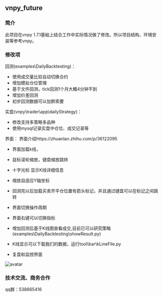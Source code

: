 ## vnpy_future

### 简介
此项目在vnpy 1.7.1基础上结合工作中实际情况做了修改。所以项目结构、环境安装等参考vnpy。


### 修改项
回测(examples\DailyBacktesting)：
* 使用成交量比较自动切换合约
* 增加模拟仓位管理
* 基于文件回测，tick回测1个月大概4分钟不到
* 增加价差回测
* 初步回测数据可以加群索要

实盘(vnpy\trader\app\dailyStrategy)：
* 修改支持多策略多品种
* 使用mysql记录实盘中仓位、成交记录等

界面：
界面介绍https://zhuanlan.zhihu.com/p/36122095

* 界面加载k线，
* 鼠标滚轮缩放，键盘缩放跳转
* 十字光标 显示K线详细信息
* 缩放自适应Y轴坐标
* 回测完以后加载买卖开平仓位置有箭头标记，并且通过键盘可以在标记之间跳转
* 界面切换操作周期
* 界面右键可以切换指标


* 增加回测后基于K线图查看成交,目前已可以研究策略(examples\DailyBacktesting\showResult.py)
* K线显示可以下载我们的数据，运行tool\bar\kLineFile.py
* 复盘和监控界面


![avatar](https://github.com/aiqtt/vnpy_future/blob/master/examples/DailyBacktesting/huice.png)


### 技术交流、商务合作
qq群：538665416


